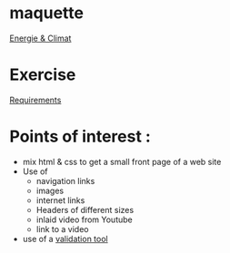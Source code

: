 # maquette
[Energie & Climat](https://pierreweets.github.io/maquette/index.html)

# Exercise
[Requirements](https://github.com/becodeorg/CRL-Woods-3.21/blob/master/LearningPath/01.The-Field/05.HTML-CSS/3-exercice-html-basic.md)

# Points of interest :
* mix html & css to get a small front page of a web site
* Use of 
  * navigation links
  * images
  * internet links 
  * Headers of different sizes
  * inlaid video from Youtube
  * link to a video
* use of a [validation tool](https://validator.w3.org/#validate_by_input)

